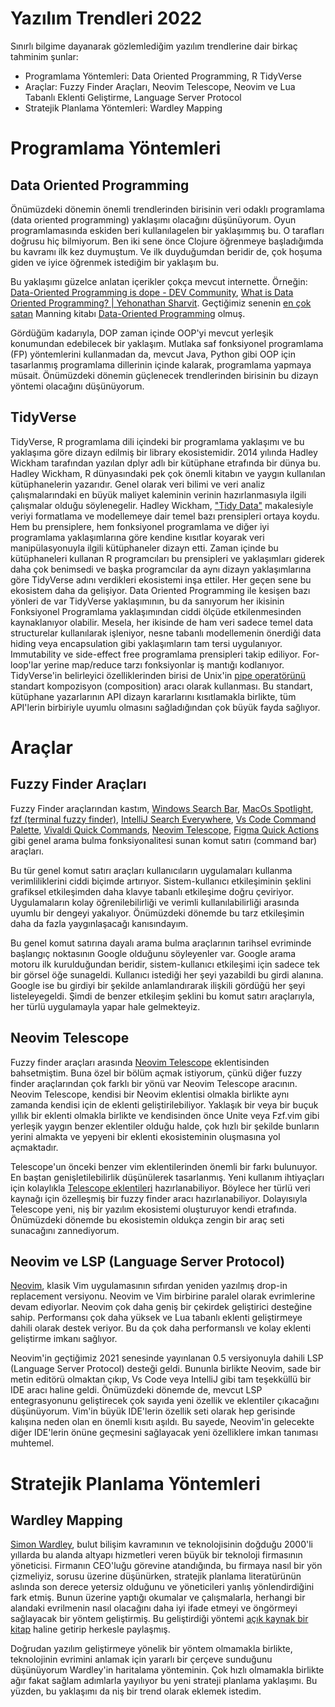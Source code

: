 
# Yazılım Trendleri 2022

Sınırlı bilgime dayanarak gözlemlediğim yazılım trendlerine dair birkaç tahminim şunlar:

- Programlama Yöntemleri: Data Oriented Programming, R TidyVerse
- Araçlar: Fuzzy Finder Araçları, Neovim Telescope, Neovim ve Lua Tabanlı Eklenti Geliştirme, Language Server Protocol
- Stratejik Planlama Yöntemleri: Wardley Mapping

# Programlama Yöntemleri

## Data Oriented Programming

Önümüzdeki dönemin önemli trendlerinden birisinin veri odaklı programlama (data oriented programming) yaklaşımı olacağını düşünüyorum. Oyun programlamasında eskiden beri kullanılagelen bir yaklaşımmış bu. O tarafları doğrusu hiç bilmiyorum. Ben iki sene önce Clojure öğrenmeye başladığımda bu kavramı ilk kez duymuştum. Ve ilk duyduğumdan beridir de, çok hoşuma giden ve iyice öğrenmek istediğim bir yaklaşım bu. 

Bu yaklaşımı güzelce anlatan içerikler çokça mevcut internette. Örneğin: [Data-Oriented Programming is dope - DEV Community](https://dev.to/xba/data-oriented-programming-is-dope-ma2), [What is Data Oriented Programming? | Yehonathan Sharvit](https://blog.klipse.tech/databook/2020/09/25/data-book-chap0.html). Geçtiğimiz senenin [en çok satan](https://twitter.com/viebel/status/1477510420592271360) Manning kitabı [Data-Oriented Programming](https://www.manning.com/books/data-oriented-programming) olmuş. 

Gördüğüm kadarıyla, DOP zaman içinde OOP'yi mevcut yerleşik konumundan edebilecek bir yaklaşım. Mutlaka saf fonksiyonel programlama (FP) yöntemlerini kullanmadan da, mevcut Java, Python gibi OOP için tasarlanmış programlama dillerinin içinde kalarak, programlama yapmaya müsait. Önümüzdeki dönemin güçlenecek trendlerinden birisinin bu dizayn yöntemi olacağını düşünüyorum.

## TidyVerse

TidyVerse, R programlama dili içindeki bir programlama yaklaşımı ve bu yaklaşıma göre dizayn edilmiş bir library ekosistemidir. 2014 yılında Hadley Wickham tarafından yazılan dplyr adlı bir kütüphane etrafında bir dünya bu. Hadley Wickham, R dünyasındaki pek çok önemli kitabın ve yaygın kullanılan kütüphanelerin yazarıdır. Genel olarak veri bilimi ve veri analiz çalışmalarındaki en büyük maliyet kaleminin verinin hazırlanmasıyla ilgili çalışmalar olduğu söylenegelir. Hadley Wickham, ["Tidy Data"](https://vita.had.co.nz/papers/tidy-data.pdf) makalesiyle veriyi formatlama ve modellemeye dair temel bazı prensipleri ortaya koydu. Hem bu prensiplere, hem fonksiyonel programlama ve diğer iyi programlama yaklaşımlarına göre kendine kısıtlar koyarak veri manipülasyonuyla ilgili kütüphaneler dizayn etti. Zaman içinde bu kütüphaneleri kullanan R programcıları bu prensipleri ve yaklaşımları giderek daha çok benimsedi ve başka programcılar da aynı dizayn yaklaşımlarına göre TidyVerse adını verdikleri ekosistemi inşa ettiler. Her geçen sene bu ekosistem daha da gelişiyor. Data Oriented Programming ile kesişen bazı yönleri de var TidyVerse yaklaşımının, bu da sanıyorum her ikisinin Fonksiyonel Programlama yaklaşımından ciddi ölçüde etkilenmesinden kaynaklanıyor olabilir. Mesela, her ikisinde de ham veri sadece temel data structurelar kullanılarak işleniyor, nesne tabanlı modellemenin önerdiği data hiding veya encapsulation gibi yaklaşımların tam tersi uygulanıyor. Immutability ve side-effect free programlama prensipleri takip ediliyor. For-loop'lar yerine map/reduce tarzı fonksiyonlar iş mantığı kodlanıyor. TidyVerse'in belirleyici özelliklerinden birisi de Unix'in [pipe operatörünü](https://en.wikipedia.org/wiki/Pipeline_(Unix)) standart kompozisyon (composition) aracı olarak kullanması. Bu standart, kütüphane yazarlarının API dizayn kararlarını kısıtlamakla birlikte, tüm API'lerin birbiriyle uyumlu olmasını sağladığından çok büyük fayda sağlıyor. 

# Araçlar

## Fuzzy Finder Araçları

Fuzzy Finder araçlarından kastım, [Windows Search Bar](https://support.microsoft.com/en-us/windows/search-for-anything-anywhere-b14cc5bf-c92a-1e73-ea18-2845891e6cc8), [MacOs Spotlight](https://www.imore.com/how-use-spotlight-mac), [fzf (terminal fuzzy finder)](https://github.com/junegunn/fzf), [IntelliJ Search Everywhere](https://www.jetbrains.com/help/idea/searching-everywhere.html), [Vs Code Command Palette](https://code.visualstudio.com/docs/getstarted/userinterface#_command-palette), [Vivaldi Quick Commands](https://vivaldi.com/blog/quick-commands-guide/), [Neovim Telescope](https://github.com/nvim-telescope/telescope.nvim), [Figma Quick Actions](https://help.figma.com/hc/en-us/articles/360040328653-Use-shortcuts-and-quick-actions) gibi genel arama bulma fonksiyonalitesi sunan komut satırı (command bar) araçları.

Bu tür genel komut satırı araçları kullanıcıların uygulamaları kullanma verimliliklerini ciddi biçimde artırıyor. Sistem-kullanıcı etkileşiminin şeklini grafiksel etkileşimden daha klavye tabanlı etkileşime doğru çeviriyor. Uygulamaların kolay öğrenilebilirliği ve verimli kullanılabilirliği arasında uyumlu bir dengeyi yakalıyor. Önümüzdeki dönemde bu tarz etkileşimin daha da fazla yaygınlaşacağı kanısındayım.

Bu genel komut satırına dayalı arama bulma araçlarının tarihsel evriminde başlangıç noktasının Google olduğunu söyleyenler var. Google arama motoru ilk kurulduğundan beridir, sistem-kullanıcı etkileşimi için sadece tek bir görsel öğe sunageldi. Kullanıcı istediği her şeyi yazabildi bu girdi alanına. Google ise bu girdiyi bir şekilde anlamlandırarak ilişkili gördüğü her şeyi listeleyegeldi. Şimdi de benzer etkileşim şeklini bu komut satırı araçlarıyla, her türlü uygulamayla yapar hale gelmekteyiz.

## Neovim Telescope

Fuzzy finder araçları arasında [Neovim Telescope](https://github.com/nvim-telescope/telescope.nvim) eklentisinden bahsetmiştim. Buna özel bir bölüm açmak istiyorum, çünkü diğer fuzzy finder araçlarından çok farklı bir yönü var Neovim Telescope aracının. Neovim Telescope, kendisi bir Neovim eklentisi olmakla birlikte aynı zamanda kendisi için de eklenti geliştirilebiliyor. Yaklaşık bir veya bir buçuk yıllık bir eklenti olmakla birlikte ve kendisinden önce Unite veya Fzf.vim gibi yerleşik yaygın benzer eklentiler olduğu halde, çok hızlı bir şekilde bunların yerini almakta ve yepyeni bir eklenti ekosisteminin oluşmasına yol açmaktadır.

Telescope'un önceki benzer vim eklentilerinden önemli bir farkı bulunuyor. En baştan genişletilebilirlik düşünülerek tasarlanmış. Yeni kullanım ihtiyaçları için kolaylıkla [Telescope eklentileri](https://github.com/nvim-telescope/telescope.nvim/wiki/Extensions) hazırlanabiliyor. Böylece her türlü veri kaynağı için özelleşmiş bir fuzzy finder aracı hazırlanabiliyor. Dolayısıyla Telescope yeni, niş bir yazılım ekosistemi oluşturuyor kendi etrafında. Önümüzdeki dönemde bu ekosistemin oldukça zengin bir araç seti sunacağını zannediyorum.

## Neovim ve LSP (Language Server Protocol)

[Neovim](https://neovim.io/), klasik Vim uygulamasının sıfırdan yeniden yazılmış drop-in replacement versiyonu. Neovim ve Vim birbirine paralel olarak evrimlerine devam ediyorlar. Neovim çok daha geniş bir çekirdek geliştirici desteğine sahip. Performansı çok daha yüksek ve Lua tabanlı eklenti geliştirmeye dahili olarak destek veriyor. Bu da çok daha performanslı ve kolay eklenti geliştirme imkanı sağlıyor. 

Neovim'in geçtiğimiz 2021 senesinde yayınlanan 0.5 versiyonuyla dahili LSP (Language Server Protocol) desteği geldi. Bununla birlikte Neovim, sade bir metin editörü olmaktan çıkıp, Vs Code veya IntelliJ gibi tam teşekküllü bir IDE aracı haline geldi. Önümüzdeki dönemde de, mevcut LSP entegrasyonunu geliştirecek çok sayıda yeni özellik ve eklentiler çıkacağını düşünüyorum. Vim'in büyük IDE'lerin özellik seti olarak hep gerisinde kalışına neden olan en önemli kısıtı aşıldı. Bu sayede, Neovim'in gelecekte diğer IDE'lerin önüne geçmesini sağlayacak yeni özelliklere imkan tanıması muhtemel.

# Stratejik Planlama Yöntemleri

## Wardley Mapping

[Simon Wardley](https://www.linkedin.com/in/simonwardley/?originalSubdomain=uk), bulut bilişim kavramının ve teknolojisinin doğduğu 2000'li yıllarda bu alanda altyapı hizmetleri veren büyük bir teknoloji firmasının yöneticisi. Firmanın CEO'luğu görevine atandığında, bu firmaya nasıl bir yön çizmeliyiz, sorusu üzerine düşünürken, stratejik planlama literatürünün aslında son derece yetersiz olduğunu ve yöneticileri yanlış yönlendirdiğini fark etmiş. Bunun üzerine yaptığı okumalar ve çalışmalarla, herhangi bir alandaki evrilmenin nasıl olacağını daha iyi ifade etmeyi ve öngörmeyi sağlayacak bir yöntem geliştirmiş. Bu geliştirdiği yöntemi [açık kaynak bir kitap](https://medium.com/wardleymaps) haline getirip herkesle paylaşmış.

Doğrudan yazılım geliştirmeye yönelik bir yöntem olmamakla birlikte, teknolojinin evrimini anlamak için yararlı bir çerçeve sunduğunu düşünüyorum Wardley'in haritalama yönteminin. Çok hızlı olmamakla birlikte ağır fakat sağlam adımlarla yayılıyor bu yeni strateji planlama yaklaşımı. Bu yüzden, bu yaklaşımı da niş bir trend olarak eklemek istedim.
